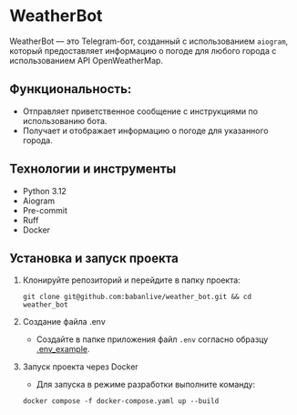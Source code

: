 # WeatherBot

WeatherBot — это Telegram-бот, созданный с использованием `aiogram`, который предоставляет информацию о погоде для любого города с использованием API OpenWeatherMap.

## Функциональность:

- Отправляет приветственное сообщение с инструкциями по использованию бота.
- Получает и отображает информацию о погоде для указанного города.

## Технологии и инструменты

- Python 3.12
- Aiogram
- Pre-commit
- Ruff
- Docker

## Установка и запуск проекта

1. Клонируйте репозиторий и перейдите в папку проекта:

    ```shell
    git clone git@github.com:babanlive/weather_bot.git && cd weather_bot
    ```

2. Создание файла .env
   - Создайте в папке приложения файл `.env` согласно образцу [.env_example](.env.example).

3. Запуск проекта через Docker
   - Для запуска в режиме разработки выполните команду:

    ```shell
    docker compose -f docker-compose.yaml up --build
    ```
